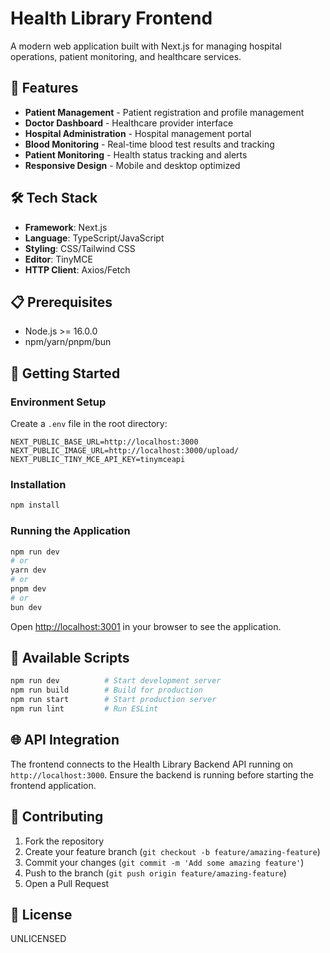 # Health Library Frontend

A modern web application built with Next.js for managing hospital operations, patient monitoring, and healthcare services.

## 🚀 Features

- **Patient Management** - Patient registration and profile management
- **Doctor Dashboard** - Healthcare provider interface
- **Hospital Administration** - Hospital management portal
- **Blood Monitoring** - Real-time blood test results and tracking
- **Patient Monitoring** - Health status tracking and alerts
- **Responsive Design** - Mobile and desktop optimized

## 🛠️ Tech Stack

- **Framework**: Next.js
- **Language**: TypeScript/JavaScript
- **Styling**: CSS/Tailwind CSS
- **Editor**: TinyMCE
- **HTTP Client**: Axios/Fetch

## 📋 Prerequisites

- Node.js >= 16.0.0
- npm/yarn/pnpm/bun

## 🚀 Getting Started

### Environment Setup
Create a `.env` file in the root directory:
```env
NEXT_PUBLIC_BASE_URL=http://localhost:3000
NEXT_PUBLIC_IMAGE_URL=http://localhost:3000/upload/
NEXT_PUBLIC_TINY_MCE_API_KEY=tinymceapi
```

### Installation
```bash
npm install
```

### Running the Application
```bash
npm run dev
# or
yarn dev
# or
pnpm dev
# or
bun dev
```

Open [http://localhost:3001](http://localhost:3001) in your browser to see the application.

## 🔧 Available Scripts

```bash
npm run dev          # Start development server
npm run build        # Build for production
npm run start        # Start production server
npm run lint         # Run ESLint
```

## 🌐 API Integration

The frontend connects to the Health Library Backend API running on `http://localhost:3000`. Ensure the backend is running before starting the frontend application.

## 🤝 Contributing

1. Fork the repository
2. Create your feature branch (`git checkout -b feature/amazing-feature`)
3. Commit your changes (`git commit -m 'Add some amazing feature'`)
4. Push to the branch (`git push origin feature/amazing-feature`)
5. Open a Pull Request

## 📄 License

UNLICENSED

